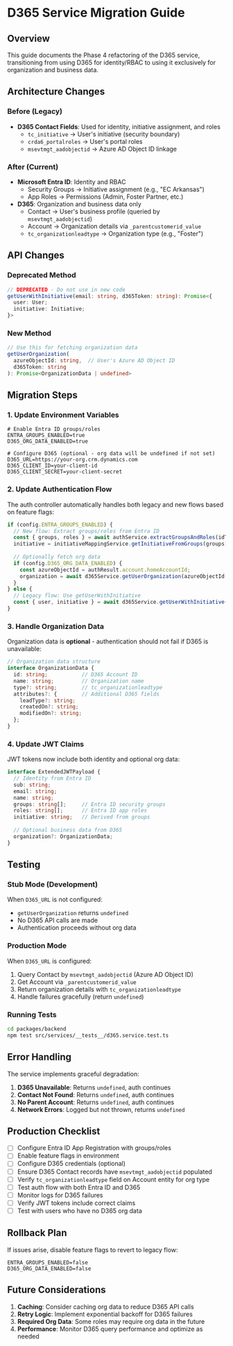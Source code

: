 # D365 Service Migration Guide

## Overview

This guide documents the Phase 4 refactoring of the D365 service, transitioning from using D365 for identity/RBAC to using it exclusively for organization and business data.

## Architecture Changes

### Before (Legacy)
- **D365 Contact Fields**: Used for identity, initiative assignment, and roles
  - `tc_initiative` → User's initiative (security boundary)
  - `crda6_portalroles` → User's portal roles
  - `msevtmgt_aadobjectid` → Azure AD Object ID linkage

### After (Current)
- **Microsoft Entra ID**: Identity and RBAC
  - Security Groups → Initiative assignment (e.g., "EC Arkansas")
  - App Roles → Permissions (Admin, Foster Partner, etc.)
- **D365**: Organization and business data only
  - Contact → User's business profile (queried by `msevtmgt_aadobjectid`)
  - Account → Organization details via `_parentcustomerid_value`
  - `tc_organizationleadtype` → Organization type (e.g., "Foster")

## API Changes

### Deprecated Method
```typescript
// DEPRECATED - Do not use in new code
getUserWithInitiative(email: string, d365Token: string): Promise<{
  user: User;
  initiative: Initiative;
}>
```

### New Method
```typescript
// Use this for fetching organization data
getUserOrganization(
  azureObjectId: string,  // User's Azure AD Object ID
  d365Token: string
): Promise<OrganizationData | undefined>
```

## Migration Steps

### 1. Update Environment Variables
```env
# Enable Entra ID groups/roles
ENTRA_GROUPS_ENABLED=true
D365_ORG_DATA_ENABLED=true

# Configure D365 (optional - org data will be undefined if not set)
D365_URL=https://your-org.crm.dynamics.com
D365_CLIENT_ID=your-client-id
D365_CLIENT_SECRET=your-client-secret
```

### 2. Update Authentication Flow
The auth controller automatically handles both legacy and new flows based on feature flags:

```typescript
if (config.ENTRA_GROUPS_ENABLED) {
  // New flow: Extract groups/roles from Entra ID
  const { groups, roles } = await authService.extractGroupsAndRoles(idToken);
  initiative = initiativeMappingService.getInitiativeFromGroups(groups);
  
  // Optionally fetch org data
  if (config.D365_ORG_DATA_ENABLED) {
    const azureObjectId = authResult.account.homeAccountId;
    organization = await d365Service.getUserOrganization(azureObjectId, d365Token);
  }
} else {
  // Legacy flow: Use getUserWithInitiative
  const { user, initiative } = await d365Service.getUserWithInitiative(email, d365Token);
}
```

### 3. Handle Organization Data
Organization data is **optional** - authentication should not fail if D365 is unavailable:

```typescript
// Organization data structure
interface OrganizationData {
  id: string;           // D365 Account ID
  name: string;         // Organization name
  type?: string;        // tc_organizationleadtype
  attributes?: {        // Additional D365 fields
    leadType?: string;
    createdOn?: string;
    modifiedOn?: string;
  };
}
```

### 4. Update JWT Claims
JWT tokens now include both identity and optional org data:

```typescript
interface ExtendedJWTPayload {
  // Identity from Entra ID
  sub: string;
  email: string;
  name: string;
  groups: string[];     // Entra ID security groups
  roles: string[];      // Entra ID app roles
  initiative: string;   // Derived from groups
  
  // Optional business data from D365
  organization?: OrganizationData;
}
```

## Testing

### Stub Mode (Development)
When `D365_URL` is not configured:
- `getUserOrganization` returns `undefined`
- No D365 API calls are made
- Authentication proceeds without org data

### Production Mode
When `D365_URL` is configured:
1. Query Contact by `msevtmgt_aadobjectid` (Azure AD Object ID)
2. Get Account via `_parentcustomerid_value`
3. Return organization details with `tc_organizationleadtype`
4. Handle failures gracefully (return `undefined`)

### Running Tests
```bash
cd packages/backend
npm test src/services/__tests__/d365.service.test.ts
```

## Error Handling

The service implements graceful degradation:

1. **D365 Unavailable**: Returns `undefined`, auth continues
2. **Contact Not Found**: Returns `undefined`, auth continues
3. **No Parent Account**: Returns `undefined`, auth continues
4. **Network Errors**: Logged but not thrown, returns `undefined`

## Production Checklist

- [ ] Configure Entra ID App Registration with groups/roles
- [ ] Enable feature flags in environment
- [ ] Configure D365 credentials (optional)
- [ ] Ensure D365 Contact records have `msevtmgt_aadobjectid` populated
- [ ] Verify `tc_organizationleadtype` field on Account entity for org type
- [ ] Test auth flow with both Entra ID and D365
- [ ] Monitor logs for D365 failures
- [ ] Verify JWT tokens include correct claims
- [ ] Test with users who have no D365 org data

## Rollback Plan

If issues arise, disable feature flags to revert to legacy flow:
```env
ENTRA_GROUPS_ENABLED=false
D365_ORG_DATA_ENABLED=false
```

## Future Considerations

1. **Caching**: Consider caching org data to reduce D365 API calls
2. **Retry Logic**: Implement exponential backoff for D365 failures
3. **Required Org Data**: Some roles may require org data in the future
4. **Performance**: Monitor D365 query performance and optimize as needed